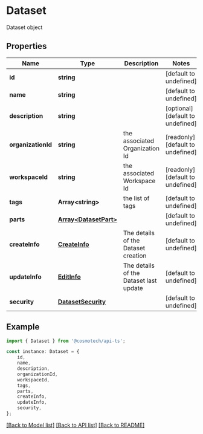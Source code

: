 # Dataset

Dataset object

## Properties

Name | Type | Description | Notes
------------ | ------------- | ------------- | -------------
**id** | **string** |  | [default to undefined]
**name** | **string** |  | [default to undefined]
**description** | **string** |  | [optional] [default to undefined]
**organizationId** | **string** | the associated Organization Id | [readonly] [default to undefined]
**workspaceId** | **string** | the associated Workspace Id | [readonly] [default to undefined]
**tags** | **Array&lt;string&gt;** | the list of tags | [default to undefined]
**parts** | [**Array&lt;DatasetPart&gt;**](DatasetPart.md) |  | [default to undefined]
**createInfo** | [**CreateInfo**](CreateInfo.md) | The details of the Dataset creation | [default to undefined]
**updateInfo** | [**EditInfo**](EditInfo.md) | The details of the Dataset last update | [default to undefined]
**security** | [**DatasetSecurity**](DatasetSecurity.md) |  | [default to undefined]

## Example

```typescript
import { Dataset } from '@cosmotech/api-ts';

const instance: Dataset = {
    id,
    name,
    description,
    organizationId,
    workspaceId,
    tags,
    parts,
    createInfo,
    updateInfo,
    security,
};
```

[[Back to Model list]](../README.md#documentation-for-models) [[Back to API list]](../README.md#documentation-for-api-endpoints) [[Back to README]](../README.md)
